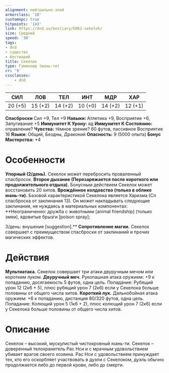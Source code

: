 ```yaml
---
alignment: нейтрально-злой
armorclass: '18'
customnpc: true
hitpoints: '143'
link: https://dnd.su/bestiary/6062-sekelok/
size: Средний
speed: '30'
tags:
- dnd
- существо
- бестиарий
title: Секелок
type: Гуманоид (юань-ти)
cr: '9'
cssclasses:
    - dnd
---
```



| СИЛ | ЛОВ | ТЕЛ | ИНТ | МДР | ХАР |
|---|---|---|---|---|---|
| 20 (+5) | 15 (+2) | 14 (+2) | 10 (+0) | 14 (+2) | 12 (+1) |
**Спасброски** Сил +9, Тел +9
**Навыки:** Атлетика +9, Восприятие +6, Запугивание +5
**Иммунитет К Урону:** яд
**Иммунитет К Состоянию:** отравление?
**Чувства:** тёмное зрение? 60 футов, пассивное Восприятие 16
**Языки:** Общий, Бездны, Драконий
**Опасность:** 9 (5000 опыта)
**Бонус Мастерства:** +4


# Особенности
**Упорный (2/день).** Секелок может перебросить проваленный спасбросок.
**Второе дыхание (Перезаряжается после короткого или продолжительного отдыха).** Бонусным действием Секелок может восстановить 20 хитов.
**Врождённое колдовство (только в облике юань-ти).** Базовой характеристикой Секелока является Харизма (Сл спасброска от заклинания 13). Он может накладывать следующие заклинания, не нуждаясь в материальных компонентах:
**Неограниченно: дружба с животными [animal friendship] (только змеи), ядовитые брызги [poison spray];

3/день: внушение [suggestion].** 
**Сопротивление магии.** Секелок совершает с преимуществом спасброски от заклинаний и прочих магических эффектов.


# Действия
**Мультиатака.** Секелок совершает три атаки двуручным мечом или коротким луком.
**Двуручный меч.** Рукопашная атака оружием: +9 к попаданию, досягаемость 5 футов, одна цель. Попадание: Рубящий урон 12 (2к6 + 5), плюс рубящий урон 7 (2к6) если у Секелока больше половины от общего числа хитов.
**Короткий лук.** Дальнобойная атака оружием: +6 к попаданию, дистанция 80/320 футов, одна цель. Попадание: Колющий урон 5 (1к6 + 2), плюс колющий урон 7 (2к6) если у Секелока больше половины от общего числа хитов.


# Описание
Секелок – высокий, мускулистый чистокровный юань-ти. Секелок – доверенный телохранитель Рас Нси и с мрачным удовольствием убивает врагов своего хозяина. Рас Нси с удовольствием принуждает тех, кто его оскорбляет участвовать в дуэли с Секелоком, дуэль обычно продолжается либо до первой крови, либо до смерти.